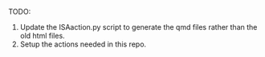 TODO:
1. Update the ISAaction.py script to generate the qmd files rather than the old html files.
2. Setup the actions needed in this repo.